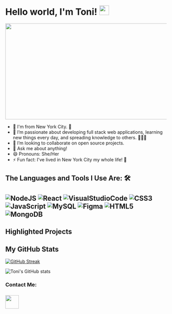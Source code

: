 ### <h1> Hello world, I'm Toni! <img src="https://raw.githubusercontent.com/MartinHeinz/MartinHeinz/master/wave.gif" width="30px"></h1>

<div align="center">
  <img src="https://user-images.githubusercontent.com/100317017/168835260-575887d4-f1c1-483d-a76c-ae6c16360fd4.png" width="600" height="300"/>
</div>
                                                                                                               
<!--
**toniwilliams1/toniwilliams1** is a ✨ _special_ ✨ repository because its `README.md` (this file) appears on your GitHub profile.

-->

- 🔭 I'm from New York City. 🗽
- 🌱 I’m passionate about developing full stack web applications, learning new things every day, and spreading knowledge to others. 👩🏾‍💻
- 👯 I’m looking to collaborate on open source projects.
- 💬 Ask me about anything!
- 😄 Pronouns: She/Her
- ⚡ Fun fact: I've lived in New York City my whole life! 🍎




<h2> The Languages and Tools I Use Are: 🛠  <h2>

![NodeJS](https://img.shields.io/badge/node.js-6DA55F?style=for-the-badge&logo=node.js&logoColor=white)
![React](https://img.shields.io/badge/react-%2320232a.svg?style=for-the-badge&logo=react&logoColor=%2361DAFB)
![VisualStudioCode](https://img.shields.io/badge/Visual%20Studio%20Code-0078d7.svg?style=for-the-badge&logo=visual-studio-code&logoColor=white)
![CSS3](https://img.shields.io/badge/css3-%231572B6.svg?style=for-the-badge&logo=css3&logoColor=white)
![JavaScript](https://img.shields.io/badge/javascript-%23323330.svg?style=for-the-badge&logo=javascript&logoColor=%23F7DF1E)
![MySQL](https://img.shields.io/badge/mysql-%2300f.svg?style=for-the-badge&logo=mysql&logoColor=white)
![Figma](https://img.shields.io/badge/figma-%23F24E1E.svg?style=for-the-badge&logo=figma&logoColor=white)
![HTML5](https://img.shields.io/badge/html5-%23E34F26.svg?style=for-the-badge&logo=html5&logoColor=white)
![MongoDB](https://img.shields.io/badge/MongoDB-%234ea94b.svg?style=for-the-badge&logo=mongodb&logoColor=white)

<h2> Highlighted Projects <h2>
  
<h2> My GitHub Stats </h2>

[![GitHub Streak](http://github-readme-streak-stats.herokuapp.com?user=your-github-username&theme=dark&background=000000)](https://git.io/streak-stats)

![Toni's GitHub stats](https://github-readme-stats.vercel.app/api?username=toniwilliams1&show_icons=true&theme=radical)


<h3>Contact Me:<h3>
<a href="https://www.linkedin.com/in/toniwilliams03">
  <img src="https://upload.wikimedia.org/wikipedia/commons/f/f9/Linkedin_Shiny_Icon.svg" width="42px" height="42px"/>
</a>
<a href = "https://twitter.com/MTonisTechTalk_">
  <img src="
